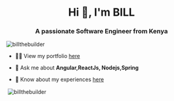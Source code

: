 <h1 align="center">Hi 👋, I'm BILL</h1>
<h3 align="center">A passionate Software Engineer from Kenya</h3>

<p align="left"> <img src="https://komarev.com/ghpvc/?username=billthebuilder&label=Profile%20views&color=0e75b6&style=flat" alt="billthebuilder" /> </p>

- 👨‍💻 View my portfolio [here](https://billkariri.com)

- 💬 Ask me about **Angular,ReactJs, Nodejs,Spring**

- 📄 Know about my experiences [here](https://www.linkedin.com/in/billkariri)

<p>&nbsp;<img align="center" src="https://github-readme-stats.vercel.app/api?username=billthebuilder&show_icons=true&locale=en" alt="billthebuilder" /></p>
